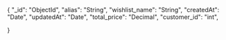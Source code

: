 {
    "_id": "ObjectId",
    "alias": "String",
    "wishlist_name": "String",
    "createdAt": "Date",
    "updatedAt": "Date",
    "total_price": "Decimal",
    "customer_id": "int",
    
}
